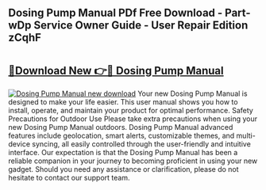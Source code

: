 ## Dosing Pump Manual PDf Free Download - Part-wDp Service Owner Guide - User Repair Edition zCqhF

# <h2><a href="http://bc12791.oget.top/?id=Dosing+Pump+Manual">🔗Download New 👉🔴 Dosing Pump Manual</a></h2>

[![Dosing Pump Manual new download](https://i.imgur.com/5g1atiW.png)](http://bc12791.oget.top/?id=Dosing+Pump+Manual)
Your new Dosing Pump Manual is designed to make your life easier. This user manual shows you how to install, operate, and maintain your product for optimal performance. Safety Precautions for Outdoor Use Please take extra precautions when using your new Dosing Pump Manual outdoors. Dosing Pump Manual advanced features include geolocation, smart alerts, customizable themes, and multi-device syncing, all easily controlled through the user-friendly and intuitive interface. Our expectation is that the Dosing Pump Manual has been a reliable companion in your journey to becoming proficient in using your new gadget. Should you need any assistance or clarification, please do not hesitate to contact our support team.
